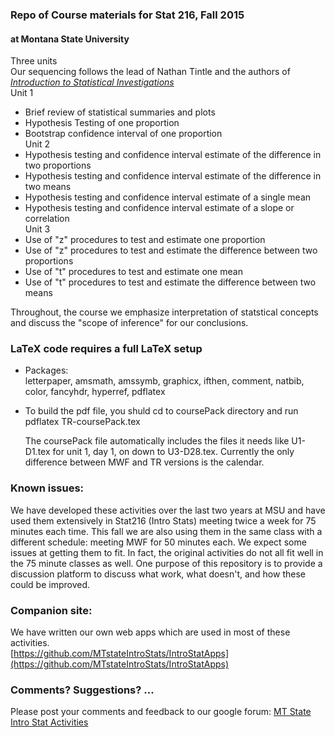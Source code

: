 
### Repo of Course materials for Stat 216, Fall 2015 ###
#### at Montana State University ####  

 Three units  
 Our sequencing follows the lead of Nathan Tintle and the authors of [_Introduction to Statistical Investigations_](http://math.hope.edu/isi/)  
Unit 1   
 - Brief review of statistical summaries and plots  
 - Hypothesis Testing of one proportion  
 - Bootstrap confidence interval of one proportion  
Unit 2   
 - Hypothesis testing and confidence interval estimate of the difference in two proportions  
 - Hypothesis testing and confidence interval estimate of the difference in two means    
 - Hypothesis testing and confidence interval estimate of a single mean  
 - Hypothesis testing and confidence interval estimate of a slope or correlation  
Unit 3   
 - Use of "z" procedures to test and estimate one proportion  
 - Use of "z" procedures to test and estimate the difference between two proportions    
 - Use of "t" procedures to test and estimate one mean      
 - Use of "t" procedures to test and estimate the difference between two means    

Throughout, the course we emphasize interpretation of statstical concepts and discuss the "scope of inference" for our conclusions.  

### LaTeX code requires a full LaTeX setup ###

* Packages:  
  letterpaper, amsmath, amssymb, graphicx, ifthen, comment, natbib, color, fancyhdr, hyperref, pdflatex

* To build the pdf file, you shuld cd to coursePack directory and run   
  pdflatex TR-coursePack.tex  

  The coursePack file automatically includes the files it needs like U1-D1.tex for unit 1, day 1, on down to U3-D28.tex.  Currently the only difference between MWF and TR versions is the calendar.  

### Known issues:  
  We have developed these activities over the last two years at MSU and have used them extensively in Stat216 (Intro Stats) meeting twice a week for 75 minutes each time.  This fall we are also using them in the same class with a different schedule: meeting MWF for 50 minutes each. We expect some issues at getting them to fit.  In fact, the original activities do not all fit well in the 75 minute classes as well.  One purpose of this repository is to provide a discussion platform to discuss what work, what doesn't, and how these could be improved.  

### Companion site:  
  We have written our own web apps which are used in most of these activities.  
   [https://github.com/MTstateIntroStats/IntroStatApps](https://github.com/MTstateIntroStats/IntroStatApps)

### Comments? Suggestions? ... ###

Please post your comments and feedback to our google forum: [MT State Intro Stat Activities](https://groups.google.com/forum/#!forum/mt-state-intro-stat-activities)
